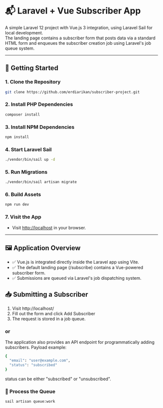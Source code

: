 # 📬 Laravel + Vue Subscriber App

A simple Laravel 12 project with Vue.js 3 integration, using Laravel Sail for local development.  
The landing page contains a subscriber form that posts data via a standard HTML form and enqueues the subscriber creation job using Laravel's job queue system.

---

## 🚀 Getting Started

### 1. Clone the Repository

```bash
git clone https://github.com/erdiarikan/subscriber-project.git
```

### 2. Install PHP Dependencies
```bash
composer install
```

### 3. Install NPM Dependencies
```bash
npm install
```

### 4. Start Laravel Sail
```bash
./vendor/bin/sail up -d
```

### 5. Run Migrations
```bash
./vendor/bin/sail artisan migrate
```

### 6. Build Assets
```bash
npm run dev
```

### 7. Visit the App
- Visit [http://localhost](http://localhost) in your browser.

---

## 🖼️ Application Overview
- ✅ Vue.js is integrated directly inside the Laravel app using Vite.
- ✅ The default landing page (/subscribe) contains a Vue-powered subscriber form.
- ✅ Submissions are queued via Laravel's job dispatching system.

## 📥 Submitting a Subscriber
1. Visit http://localhost/
2. Fill out the form and click Add Subscriber
3. The request is stored in a job queue.

### or

The application also provides an API endpoint for programmatically adding subscribers.
Payload example:
```bash
{
  "email": "user@example.com",
  "status": "subscribed"
}
```
status can be either "subscribed" or "unsubscribed".


### 🔁 Process the Queue
```bash
sail artisan queue:work
```
